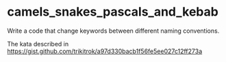 
# camels_snakes_pascals_and_kebab
Write a code that change keywords between different naming conventions.

The kata described in <https://gist.github.com/trikitrok/a97d330bacb1f56fe5ee027c12ff273a>
